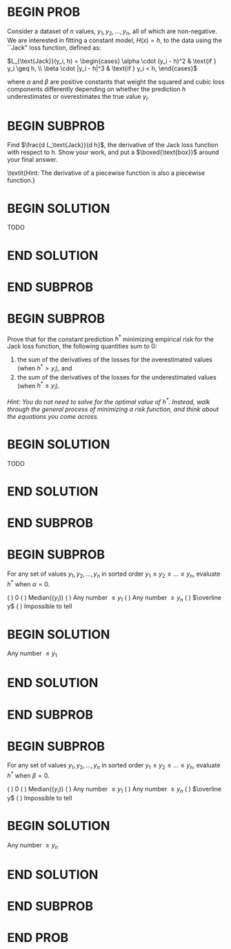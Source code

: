 # BEGIN PROB

Consider a dataset of $n$ values, $y_1, y_2, \dots, y_n$, all of which are non-negative. We are interested in fitting a constant model, $H(x) = h$, to the data using the ``Jack" loss function, defined as:

$L_{\text{Jack}}(y_i, h) =
\begin{cases} 
\alpha \cdot (y_i - h)^2 & \text{if } y_i \geq h, \\
\beta \cdot |y_i - h|^3 & \text{if } y_i < h,
\end{cases}$

where $\alpha$ and $\beta$ are positive constants that weight the squared and cubic loss components differently depending on whether the prediction $h$ underestimates or overestimates the true value $y_i$.

# BEGIN SUBPROB

Find $\frac{d L_\text{Jack}}{d h}$, the derivative of the Jack loss function with respect to $h$. Show your work, and put a $\boxed{\text{box}}$ around your final answer.

\textit{Hint: The derivative of a piecewise function is also a piecewise function.}

# BEGIN SOLUTION

TODO

# END SOLUTION
    


# END SUBPROB


# BEGIN SUBPROB

Prove that for the constant prediction $h^*$ minimizing empirical risk for the Jack loss function, the following quantities sum to 0:

1) the sum of the derivatives of the losses for the overestimated values (when $h^* > y_i$), and
2) the sum of the derivatives of the losses for the underestimated values (when $h^* \leq y_i$).

_Hint: You do not need to solve for the optimal value of $h^*$. Instead, walk through the general process of minimizing a risk function, and think about the equations you come across._

# BEGIN SOLUTION

TODO

# END SOLUTION



# END SUBPROB

# BEGIN SUBPROB

For any set of values $y_1, y_2, ..., y_n$ in sorted order $y_1 \leq y_2 \leq ... \leq y_n$, evaluate $h^*$ when $\alpha = 0$.

( ) 0
( ) Median({$y_i$})
( ) Any number $\leq y_1$
( ) Any number $\geq y_n$
( ) $\overline y$
( ) Impossible to tell

# BEGIN SOLUTION

Any number $\leq y_1$

# END SOLUTION



# END SUBPROB

# BEGIN SUBPROB

For any set of values $y_1, y_2, ..., y_n$ in sorted order $y_1 \leq y_2 \leq ... \leq y_n$, evaluate $h^*$ when $\beta = 0$.

( ) 0
( ) Median({$y_i$})
( ) Any number $\leq y_1$
( ) Any number $\geq y_n$
( ) $\overline y$
( ) Impossible to tell

# BEGIN SOLUTION

Any number $\geq y_n$

# END SOLUTION



# END SUBPROB
    

# END PROB